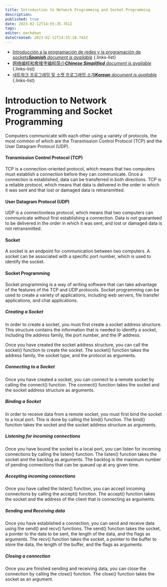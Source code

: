 ```yaml
---
title: Introduction to Network Programming and Socket Programming
description: 
published: true
date: 2023-02-12T14:55:35.761Z
tags: 
editor: markdown
dateCreated: 2023-02-12T14:55:28.742Z
---
```


- [Introducción a la programación de redes y la programación de sockets***Spanish** document is available*](/es/Knowledge-base/Common/introduction-to-network-programming-and-socket-programming)
{.links-list}
- [网络编程和套接字编程简介***Chinese Simplified** document is available*](/zh/Knowledge-base/Common/introduction-to-network-programming-and-socket-programming)
{.links-list}
- [네트워크 프로그래밍 및 소켓 프로그래밍 소개***Korean** document is available*](/ko/Knowledge-base/Common/introduction-to-network-programming-and-socket-programming)
{.links-list}


# Introduction to Network Programming and Socket Programming

Computers communicate with each other using a variety of protocols, the most common of which are the Transmission Control Protocol (TCP) and the User Datagram Protocol (UDP). 

#### Transmission Control Protocol (TCP)

TCP is a connection-oriented protocol, which means that two computers must establish a connection before they can communicate. Once a connection is established, data can be transferred in both directions. TCP is a reliable protocol, which means that data is delivered in the order in which it was sent and that lost or damaged data is retransmitted.

#### User Datagram Protocol (UDP)

UDP is a connectionless protocol, which means that two computers can communicate without first establishing a connection. Data is not guaranteed to be delivered in the order in which it was sent, and lost or damaged data is not retransmitted.

#### Socket

A socket is an endpoint for communication between two computers. A socket can be associated with a specific port number, which is used to identify the socket.

#### Socket Programming

Socket programming is a way of writing software that can take advantage of the features of the TCP and UDP protocols. Socket programming can be used to create a variety of applications, including web servers, file transfer applications, and chat applications.

##### Creating a Socket

In order to create a socket, you must first create a socket address structure. This structure contains the information that is needed to identify a socket, including the address family, the port number, and the IP address.

Once you have created the socket address structure, you can call the socket() function to create the socket. The socket() function takes the address family, the socket type, and the protocol as arguments.

##### Connecting to a Socket

Once you have created a socket, you can connect to a remote socket by calling the connect() function. The connect() function takes the socket and the socket address structure as arguments.

##### Binding a Socket

In order to receive data from a remote socket, you must first bind the socket to a local port. This is done by calling the bind() function. The bind() function takes the socket and the socket address structure as arguments.

##### Listening for incoming connections

Once you have bound the socket to a local port, you can listen for incoming connections by calling the listen() function. The listen() function takes the socket and the backlog as arguments. The backlog is the maximum number of pending connections that can be queued up at any given time.

##### Accepting incoming connections

Once you have called the listen() function, you can accept incoming connections by calling the accept() function. The accept() function takes the socket and the address of the client that is connecting as arguments.

##### Sending and Receiving data

Once you have established a connection, you can send and receive data using the send() and recv() functions. The send() function takes the socket, a pointer to the data to be sent, the length of the data, and the flags as arguments. The recv() function takes the socket, a pointer to the buffer to store the data, the length of the buffer, and the flags as arguments.

##### Closing a connection

Once you are finished sending and receiving data, you can close the connection by calling the close() function. The close() function takes the socket as an argument.